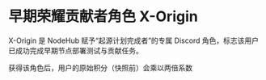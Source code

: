 # 早期荣耀贡献者角色 X-Origin

X-Origin 是 NodeHub 赋予“起源计划完成者”的专属 Discord 角色，标志该用户已成功完成早期节点部署测试与贡献任务。

获得该角色后，用户的原始积分（快照前）会乘以两倍系数
